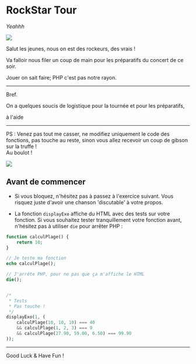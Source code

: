 # RockStar Tour

*Yeahhh*

![](https://giphy.com/gifs/rocker-100aWG8Q9cZbJS)

Salut les jeunes, nous on est des rockeurs, des vrais !

Va falloir nous filer un coup de main pour les préparatifs du concert de ce soir.

Jouer on sait faire; PHP c'est pas notre rayon.

---

Bref.

On a quelques soucis de logistique pour la tournée et pour les préparatifs,

à l'aide

---

PS : Venez pas tout me casser, ne modifiez uniquement le code des fonctions, pas touche au reste, sinon vous allez recevoir un coup de gibson sur la truffe !  
Au boulot !

![](https://giphy.com/gifs/animation-cute-lol-l1J9BcdrS1tnmmNUs)


## Avant de commencer

* Si vous bloquez, n'hésitez pas à passez à l'exercice suivant. Vous risquez juste d'avoir une chanson 'discutable' à votre propos.

* La fonction `displayExo` affiche du HTML avec des tests sur votre fonction. Si vous souhaitez tester tranquillement votre fonction avant, n'hésitez pas à utiliser `die` pour arrêter PHP :

```php
function calculPlage() {
    return 10;
}

// Je teste ma fonction
echo calculPlage();

// J'arrête PHP, pour ne pas que ça m'affiche le HTML
die();


/*
 * Tests
 * Pas touche !
 */
displayExo(1, (
    calculPlage(10, 10, 10) === 40
    && calculPlage(1, 2, 3) === 9
    && calculPlage(27.90, 59.00, 6.50) === 99.90
));
```

---

Good Luck & Have Fun !
